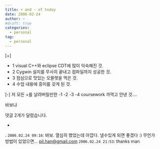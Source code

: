 ```yaml
---
title: + and - of today
date: 2006-02-24
author: ~
#draft: true
categories:
  - personal
tag:
  - personal
---
```




[+] 
+ 1 visual C++와 eclipse CDT에 많이 익숙해진 것.
+ 2 Cygwin 설치를 무사히 끝내고 컴파일까지 성공한 것.
+ 3 점심으로 맛있는 오믈렛을 먹은 것.
+ 4 수업 내용에 흥미를 갖게 된 것.

[-]
저 모든 +를 날려버릴만한
-1 -2 -3 -4 coursework 까먹고 안낸 것....

바보냐



 댓글  2개가 달렸습니다.

- 
. `2006.02.24 09:16`: 
바보. 
열심히 했었는데 아깝다. 
낼수있게 되면 좋겠다 :) 무언가 방법이 있었으면...
pil.han@gmail.com `2006.02.24 21:53`: 
thanks man




